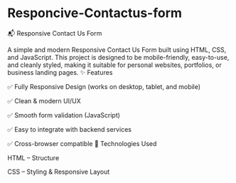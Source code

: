 # Responcive-Contactus-form
📬 Responsive Contact Us Form

A simple and modern Responsive Contact Us Form built using HTML, CSS, and JavaScript.
This project is designed to be mobile-friendly, easy-to-use, and cleanly styled, making it suitable for personal websites, portfolios, or business landing pages.
✨ Features

✅ Fully Responsive Design (works on desktop, tablet, and mobile)

✅ Clean & modern UI/UX

✅ Smooth form validation (JavaScript)

✅ Easy to integrate with backend services

✅ Cross-browser compatible
🚀 Technologies Used

HTML – Structure

CSS  – Styling & Responsive Layout



